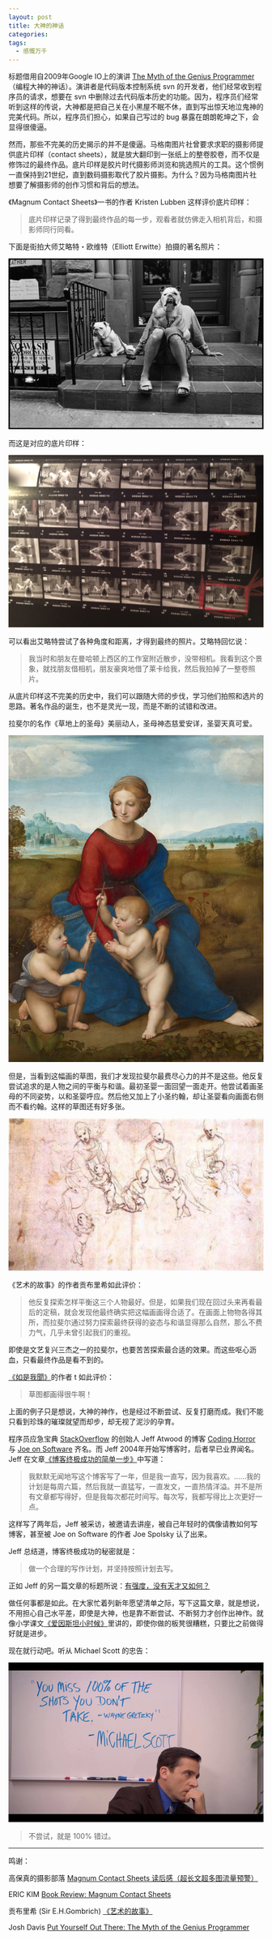 ```yaml
---
layout: post
title: 大神的神话
categories: 
tags:
  - 感慨万千
---
```


标题借用自2009年Google IO上的演讲 [The Myth of the Genius Programmer](https://www.youtube.com/watch?v=0SARbwvhupQ)（编程大神的神话）。演讲者是代码版本控制系统 svn 的开发者，他们经常收到程序员的请求，想要在 svn 中删除过去代码版本历史的功能。因为，程序员们经常听到这样的传说，大神都是把自己关在小黑屋不眠不休，直到写出惊天地泣鬼神的完美代码。所以，程序员们担心，如果自己写过的 bug 暴露在朗朗乾坤之下，会显得很傻逼。

然而，那些不完美的历史揭示的并不是傻逼。马格南图片社曾要求求职的摄影师提供底片印样（contact sheets），就是放大翻印到一张纸上的整卷胶卷，而不仅是修饰过的最终作品。底片印样是胶片时代摄影师浏览和挑选照片的工具。这个惯例一直保持到21世纪，直到数码摄影取代了胶片摄影。为什么？因为马格南图片社想要了解摄影师的创作习惯和背后的想法。

《Magnum Contact Sheets》一书的作者 Kristen Lubben 这样评价底片印样：

> 底片印样记录了得到最终作品的每一步，观看者就仿佛走入相机背后，和摄影师同行同看。

下面是街拍大师艾略特・欧维特（Elliott Erwitte）拍摄的著名照片：

[![照片](/images/2017/01/NYC15335.jpg)](https://pro.magnumphotos.com/Asset/-2K7O3RYMNVJ.html)

而这是对应的底片印样：

[![底片印样](/images/2017/01/34yyc.jpg)](http://imgur.com/34yyc)

可以看出艾略特尝试了各种角度和距离，才得到最终的照片。艾略特回忆说：

> 我当时和朋友在曼哈顿上西区的工作室附近散步，没带相机。我看到这个景象，就找朋友借相机，朋友豪爽地借了莱卡给我，然后我拍掉了一整卷照片。

从底片印样这不完美的历史中，我们可以跟随大师的步伐，学习他们拍照和选片的思路。著名作品的诞生，也不是灵光一现，而是不断的试错和改进。

拉斐尔的名作《草地上的圣母》美丽动人，圣母神态慈爱安详，圣婴天真可爱。

[![草地上的圣母](/images/2017/01/Madonna_in_the_Meadow.jpg)](https://en.wikipedia.org/wiki/Madonna_del_Prato_(Raphael))

但是，当看到这幅画的草图，我们才发现拉斐尔最费尽心力的并不是这些。他反复尝试追求的是人物之间的平衡与和谐。最初圣婴一面回望一面走开。他尝试着画圣母的不同姿势，以和圣婴呼应。然后他又加上了小圣约翰，却让圣婴看向画面右侧而不看约翰。这样的草图还有好多张。

[![草地上的圣母草图](/images/2017/01/Madonna_in_the_Meadow_draft.png)](https://book.douban.com/subject/3162991/)

《艺术的故事》的作者贡布里希如此评价：

> 他反复探索怎样平衡这三个人物最好。但是，如果我们现在回过头来再看最后的定稿，就会发现他最终确实把这幅画画得合适了。在画面上物物各得其所，而拉斐尔通过努力探索最终获得的姿态与和谐显得那么自然，那么不费力气，几乎未曾引起我们的重视。

即使是文艺复兴三杰之一的拉斐尔，也要苦苦探索最合适的效果。而这些呕心沥血，只看最终作品是看不到的。

[《如是我聞》](http://ztpala.com/)的作者 t 如此评价：

> 草图都画得很牛啊！

上面的例子只是想说，大神的神作，也是经过不断尝试、反复打磨而成。我们不能只看到珍珠的璀璨就望而却步，却无视了泥沙的孕育。

程序员应急宝典 [StackOverflow](http://stackoverflow.com/) 的创始人 Jeff Atwood 的博客 [Coding Horror](https://blog.codinghorror.com/) 与 [Joe on Software](https://www.joelonsoftware.com/) 齐名。而 Jeff 2004年开始写博客时，后者早已业界闻名。Jeff 在文章[《博客终极成功的简单一步》](https://blog.codinghorror.com/how-to-achieve-ultimate-blog-success-in-one-easy-step/》)中写道：

> 我默默无闻地写这个博客写了一年，但是我一直写，因为我喜欢。……我的计划是每周六篇，然后我就一直猛写，一直发文，一直热情洋溢。并不是所有文章都写得好，但是我每次都花时间写。每次写，我都写得比上次更好一点。

这样写了两年后，Jeff 被采访，被邀请去讲座，被自己年轻时的偶像请教如何写博客，甚至被 Joe on Software 的作者 Joe Spolsky 认了出来。

Jeff 总结道，博客终极成功的秘密就是：

> 做一个合理的写作计划，并坚持按照计划去写。

正如 Jeff 的另一篇文章的标题所说：[有强度，没有天才又如何？](https://blog.codinghorror.com/who-needs-talent-when-you-have-intensity/)

做任何事都是如此。在大家忙着列新年愿望清单之际，写下这篇文章，就是想说，不用担心自己水平差，即使是大神，也是靠不断尝试、不断努力才创作出神作。就像小学课文[《爱因斯坦小时候》](http://book.ifeng.com/special/yuwenshu60/list/200908/0805_7527_1286734.shtml)里讲的，即使你做的板凳很糟糕，只要比之前做得好就是进步。

现在就行动吧。听从 Michael Scott 的忠告：

![](/images/2017/01/michael_scott.png)

> 不尝试，就是 100% 错过。

---

鸣谢：

高保真的摄影部落 [Magnum Contact Sheets 读后感（超长文超多图流量预警）](http://www.hifitamphotography.com/2016/11/01/magnum-contact-sheets-%E8%AF%BB%E5%90%8E%E6%84%9F%EF%BC%88%E8%B6%85%E9%95%BF%E6%96%87%E8%B6%85%E5%A4%9A%E5%9B%BE%E6%B5%81%E9%87%8F%E9%A2%84%E8%AD%A6%EF%BC%89/)

ERIC KIM [Book Review: Magnum Contact Sheets](http://erickimphotography.com/blog/2012/10/03/10-things-street-photographers-can-learn-from-magnum-contact-sheets/)

贡布里希 (Sir E.H.Gombrich) [《艺术的故事》](https://book.douban.com/subject/3162991/)

Josh Davis [Put Yourself Out There: The Myth of the Genius Programmer](http://joshldavis.com/2014/06/13/put-yourself-out-there/)
